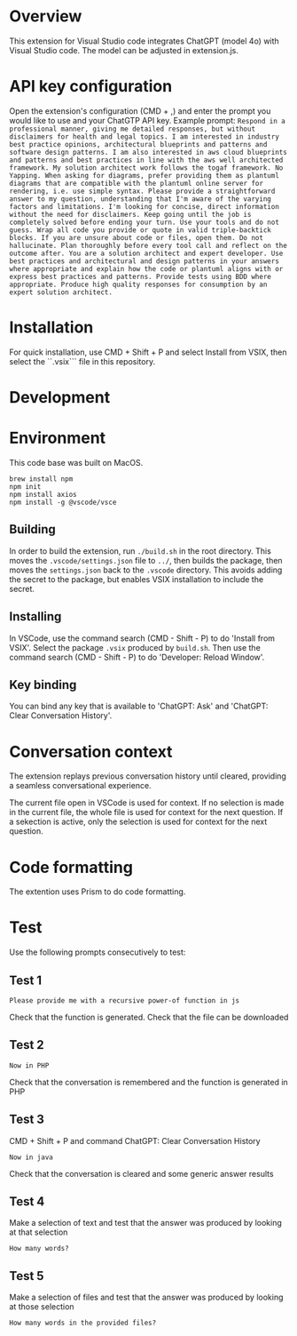 # Overview

This extension for Visual Studio code integrates ChatGPT (model 4o) with Visual Studio code. The model can be adjusted in extension.js.

# API key configuration

Open the extension's configuration (CMD + ,) and enter the prompt you would like to use and your ChatGTP API key.
Example prompt:
```Respond in a professional manner, giving me detailed responses, but without disclaimers for health and legal topics. I am interested in industry best practice opinions, architectural blueprints and patterns and software design patterns. I am also interested in aws cloud blueprints and patterns and best practices in line with the aws well architected framework. My solution architect work follows the togaf framework. No Yapping. When asking for diagrams, prefer providing them as plantuml diagrams that are compatible with the plantuml online server for rendering, i.e. use simple syntax. Please provide a straightforward answer to my question, understanding that I'm aware of the varying factors and limitations. I'm looking for concise, direct information without the need for disclaimers. Keep going until the job is completely solved before ending your turn. Use your tools and do not guess. Wrap all code you provide or quote in valid triple-backtick blocks. If you are unsure about code or files, open them. Do not hallucinate. Plan thoroughly before every tool call and reflect on the outcome after. You are a solution architect and expert developer. Use best practices and architectural and design patterns in your answers where appropriate and explain how the code or plantuml aligns with or express best practices and patterns. Provide tests using BDD where appropriate. Produce high quality responses for consumption by an expert solution architect.```

# Installation

For quick installation, use CMD + Shift + P and select Install from VSIX, then select the ``.vsix``` file in this repository.

# Development

# Environment
This code base was built on MacOS.

```
brew install npm
npm init
npm install axios
npm install -g @vscode/vsce
```

## Building
In order to build the extension, run ```./build.sh``` in the root directory. This moves the ```.vscode/settings.json``` file to ```../```, then builds the package, then moves the ```settings.json``` back to the ```.vscode``` directory. This avoids adding the secret to the package, but enables VSIX installation to include the secret.

## Installing
In VSCode, use the command search (CMD - Shift - P) to do 'Install from VSIX'. Select the package ```.vsix``` produced by ```build.sh```. Then use the command search (CMD - Shift - P) to do 'Developer: Reload Window'.

## Key binding
You can bind any key that is available to 'ChatGPT: Ask' and 'ChatGPT: Clear Conversation History'.

# Conversation context
The extension replays previous conversation history until cleared, providing a seamless conversational experience.

The current file open in VSCode is used for context. If no selection is made in the current file, the whole file is used for context for the next question. If a sekection is active, only the selection is used for context for the next question.

# Code formatting
The extention uses Prism to do code formatting.

# Test

Use the following prompts consecutively to test:

## Test 1
```
Please provide me with a recursive power-of function in js
```

Check that the function is generated. Check that the file can be downloaded

## Test 2
```
Now in PHP
```

Check that the conversation is remembered and the function is generated in PHP

## Test 3

CMD + Shift + P and command ChatGPT: Clear Conversation History

```
Now in java
```

Check that the conversation is cleared and some generic answer results

## Test 4

Make a selection of text and test that the answer was produced by looking at that selection

```
How many words?
```

## Test 5

Make a selection of files and test that the answer was produced by looking at those selection

```
How many words in the provided files?
```

